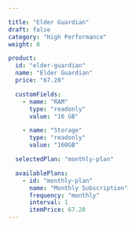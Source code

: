 ```yaml
---

title: "Elder Guardian"
draft: false
category: "High Performance"
weight: 8

product:
  id: "elder-guardian"
  name: "Elder Guardian"
  price: "67.20"

  customFields:
    - name: "RAM"
      type: "readonly"
      value: "16 GB"

    - name: "Storage"
      type: "readonly"
      value: "160GB"

  selectedPlan: "monthly-plan"

  availablePlans:
    - id: "monthly-plan"
      name: "Monthly Subscription"
      frequency: "monthly"
      interval: 1
      itemPrice: 67.20
---
```

